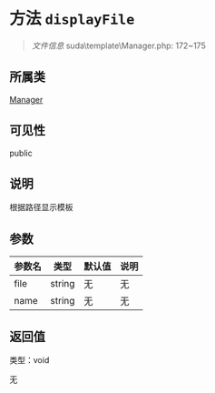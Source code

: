 # 方法 `displayFile`

> *文件信息* suda\template\Manager.php: 172~175

## 所属类 

[Manager](../Manager.md)

## 可见性

public

## 说明

根据路径显示模板


## 参数


| 参数名 | 类型 | 默认值 | 说明 |
|--------|-----|-------|-------|
| file |  string | 无 | 无 |
| name |  string | 无 | 无 |



## 返回值

类型：void

无


